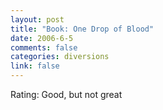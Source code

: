 ```yaml
--- 
layout: post
title: "Book: One Drop of Blood"
date: 2006-6-5
comments: false
categories: diversions
link: false
---
```

Rating: Good, but not great
